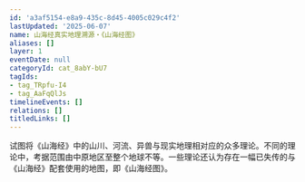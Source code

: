 ```yaml
---
id: 'a3af5154-e8a9-435c-8d45-4005c029c4f2'
lastUpdated: '2025-06-07'
name: 山海经真实地理溯源・《山海经图》
aliases: []
layer: 1
eventDate: null
categoryId: cat_8abY-bU7
tagIds:
- tag_TRpfu-I4
- tag_AaFqQlJs
timelineEvents: []
relations: []
titledLinks: []
---
```

试图将《山海经》中的山川、河流、异兽与现实地理相对应的众多理论。不同的理论中，考据范围由中原地区至整个地球不等。一些理论还认为存在一幅已失传的与《山海经》配套使用的地图，即《山海经图》。
